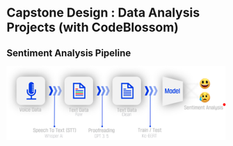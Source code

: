 # Capstone Design : Data Analysis Projects (with CodeBlossom)
## Sentiment Analysis Pipeline
![pipeline](img/pipeline.png)